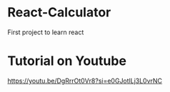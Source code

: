 # React-Calculator
First project to learn react

# Tutorial on Youtube
https://youtu.be/DgRrrOt0Vr8?si=e0GJotlLj3L0vrNC
